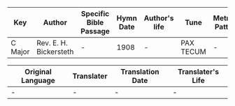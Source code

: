 Key | Author   | Specific Bible Passage     |Hymn Date |Author's life |Tune |Metrical Pattern   |Composer/Source
-- | --------- | ---------------------------|----------|--------------|-----|-------------------|-------------  
C Major |Rev. E. H. Bickersteth |- |1908 |- |PAX TECUM |- |G. T. Caldbeck

Original Language | Translater | Translation Date   | Translater's Life  
----------------- | --------- | --------------------|-------------     
\- |- |- |-
